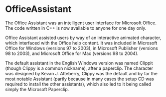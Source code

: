 # OfficeAssistant
The Office Assistant was an intelligent user interface for Microsoft Office.  
The code written in C++ is now available to anyone for one day only.

Office Assistant assisted users by way of an interactive animated 
character, which interfaced with the Office help content. 
It was included in Microsoft Office for Windows (versions 97 to 2003), 
in Microsoft Publisher (versions 98 to 2003), and Microsoft Office for Mac (versions 98 to 2004).

The default assistant in the English Windows version was named Clippit 
(though Clippy is a common nickname), after a paperclip. The character 
was designed by Kevan J. Atteberry, Clippy was the default and by 
far the most notable Assistant (partly because in many cases the setup 
CD was required to install the other assistants), which also led to it 
being called simply the Microsoft Paperclip.

